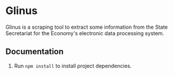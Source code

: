 # Glinus
Glinus is a scraping tool to extract some information from the State Secretariat for the Economy's electronic data processing system.

## Documentation
1. Run ```npm install``` to install project dependencies.
